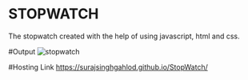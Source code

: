 # STOPWATCH
The stopwatch created with the help of using javascript, html and css.

#Output
![stopwatch](https://user-images.githubusercontent.com/111622844/207608537-c59ea4e0-1111-4039-a7dd-cf7534dde99d.png)

#Hosting Link
https://surajsinghgahlod.github.io/StopWatch/
